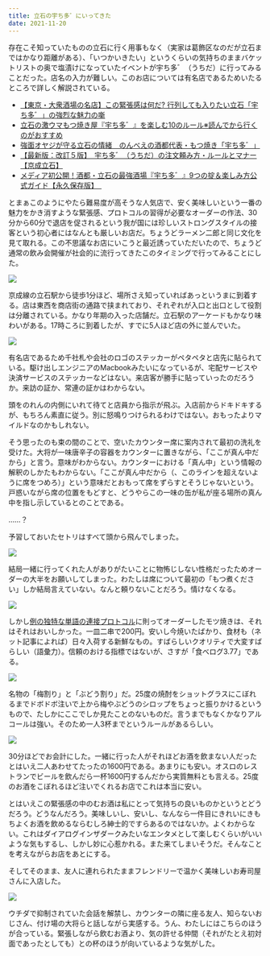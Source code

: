 ```yaml
---
title: 立石の宇ち多゛にいってきた
date: 2021-11-20
---
```


存在こそ知っていたものの立石に行く用事もなく（実家は葛飾区なのだが立石まではかなり距離がある）、「いつかいきたい」というくらいの気持ちのままバケットリストの奥で塩漬けになっていたイベントが宇ち多゛（うちだ）に行ってみることだった。店名の入力が難しい。このお店については有名店であるためいたるところで詳しく解説されている。

- [【東京・大衆酒場の名店】この緊張感は何だ? 行列しても入りたい立石「宇ち多゛」の強烈な魅力の噺](https://sakabanashi.takarashuzo.co.jp/cat3/WeZbH)
- [立石の激ウマもつ焼き屋『宇ち多゛』を楽しむ10のルール※読んでから行くのがおすすめ](https://www.favy.jp/topics/21534)
- [強面オヤジが守る立石の情緒　のんべえの酒都代表・もつ焼き「宇ち多゛」](https://www.tokyo-np.co.jp/article/66184)
- [【最新版：改訂５版】　宇ち多゛（うちだ）の注文頼み方・ルールとマナー【京成立石】](https://dodeshow.doorblog.jp/archives/28898884.html)
- [メディア初公開！酒都・立石の最強酒場『宇ち多゛』9つの掟＆楽しみ方公式ガイド【永久保存版】　](https://www.gnavi.co.jp/dressing/article/20259/)

とまぁこのようにやたら難易度が高そうな人気店で、安く美味しいという一番の魅力をかき消すような緊張感、プロトコルの習得が必要なオーダーの作法、30分から60分で退店を促されるという我が国には珍しいストロングスタイルの接客という初心者にはなんとも厳しいお店だ。ちょうどラーメン二郎と同じ文化を見て取れる。この不思議なお店にいこうと最近誘っていただいたので、ちょうど通常の飲み会開催が社会的に流行ってきたこのタイミングで行ってみることにした。

![](https://photos.smugmug.com/photos/i-fHQng8z/0/f75dedb3/X4/i-fHQng8z-X4.jpg)

京成線の立石駅から徒歩1分ほど、場所さえ知っていればあっというまに到着する。店は東西を商店街の通路で挟まれており、それぞれが入口と出口として役割は分離されている。かなり年期の入った店舗だ。立石駅のアーケードもかなり味わいがある。17時ころに到着したが、すでに5人ほど店の外に並んでいた。

![](https://photos.smugmug.com/photos/i-kKJcRnQ/0/a08c6bb1/X4/i-kKJcRnQ-X4.jpg)

有名店であるため千社札や会社のロゴのステッカーがペタペタと店先に貼られている。駆け出しエンジニアのMacbookみたいになっているが、宅配サービスや決済サービスのステッカーなどはない。来店客が勝手に貼っていったのだろうか。来訪の証か、常連の証かはわからない。

頭をのれんの内側にいれて待てと店員から指示が飛ぶ。入店前からドキドキするが、もちろん素直に従う。別に怒鳴りつけられるわけではない。おもったよりマイルドなのかもしれない。

そう思ったのも束の間のことで、空いたカウンター席に案内されて最初の洗礼を受けた。大将が一味唐辛子の容器をカウンターに置きながら、「ここが真ん中だから」と言う。意味がわからない。カウンターにおける「真ん中」という情報の解釈のしかたもわからない。「ここが真ん中だから（、このラインを超えないように席をつめろ）」という意味だとおもって席をずらすとそうじゃないという。戸惑いながら席の位置をもどすと、どうやらこの一味の缶が私が座る場所の真ん中を指し示しているとのことである。

……？

予習しておいたセトリはすべて頭から飛んでしまった。

![](https://photos.smugmug.com/photos/i-CCfFxpQ/0/b5fa0818/X4/i-CCfFxpQ-X4.jpg)

結局一緒に行ってくれた人がありがたいことに物怖じしない性格だったためオーダーの大半をお願いしてしまった。わたしは席について最初の「もつ煮ください」しか結局言えていない。なんと頼りないことだろう。情けなくなる。

![](https://photos.smugmug.com/photos/i-X782Gdj/0/375539fa/X4/i-X782Gdj-X4.jpg)

しかし[例の独特な単語の連接プロトコル](https://dodeshow.doorblog.jp/archives/28898884.html#main2_2)に則ってオーダーしたモツ焼きは、それはそれはおいしかった。一皿二串で200円。安いし今焼いたばかり、食材も（ネット記事によれば）日々入荷する新鮮なもの。すばらしいクオリティで大変すばらしい（語彙力）。信頼のおける指標ではないが、さすが「食べログ3.77」である。

![](https://photos.smugmug.com/photos/i-GJWHrmd/0/0127231d/X4/i-GJWHrmd-X4.jpg)

名物の「梅割り」と「ぶどう割り」だ。25度の焼酎をショットグラスにこぼれるまでドボドボ注いで上から梅やぶどうのシロップをちょっと振りかけるというもので、たしかにここでしか見たことのないものだ。言うまでもなくかなりアルコールは強い。そのため一人3杯までというルールがあるらしい。

![](https://photos.smugmug.com/photos/i-gGBkHKS/0/d40a60c1/X4/i-gGBkHKS-X4.jpg)

30分ほどでお会計にした。一緒に行った人がそれほどお酒を飲まない人だったとはいえ二人あわせてたったの1600円である。あまりにも安い。オスロのレストランでビールを飲んだら一杯1600円するんだから実質無料とも言える。25度のお酒をこぼれるほど注いでくれるお店でこれは本当に安い。

とはいえこの緊張感の中のむお酒は私にとって気持ちの良いものかというとどうだろう。どうなんだろう。美味しいし、安いし、なんなら一件目にきれいにきもちよくお酒を飲めるならむしろ紳士的ですらあるのではないか。よくわからない。これはダイアログインザダークみたいなエンタメとして楽しむくらいがいいような気もするし、しかし妙に心惹かれる。また来てしまいそうだ。そんなことを考えながらお店をあとにする。

そしてそのまま、友人に連れられたままフレンドリーで温かく美味しいお寿司屋さんに入店した。

![](https://photos.smugmug.com/photos/i-CzNGXhg/0/2a9590f5/X4/i-CzNGXhg-X4.jpg)

ウチダで抑制されていた会話を解禁し、カウンターの隣に座る友人、知らないおじさん、付け場の大将らと話しながら実感する。うん、わたしにはこちらのほうが合っている。緊張しながら飲むお酒より、気の許せる仲間（それがたとえ初対面であったとしても）との杯のほうが向いているような気がした。
